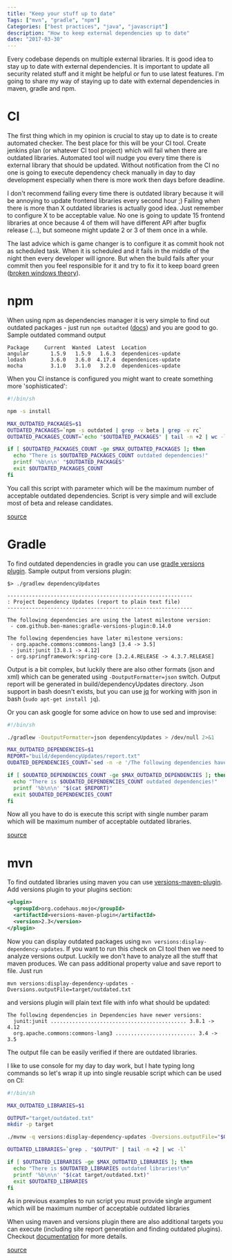 ```yaml
---
title: "Keep your stuff up to date"
Tags: ["mvn", "gradle", "npm"]
Categories: ["best practices", "java", "javascript"]
description: "How to keep external dependencies up to date"
date: "2017-03-30"
---
```


Every codebase depends on multiple external libraries. It is good idea to stay up to date with
external dependencies. It is important to update all security related stuff and it might be helpful
or fun to use latest features. I'm going to share my way of staying up to date with external
dependencies in maven, gradle and npm.

<!--more-->

# CI 

The first thing which in my opinion is crucial to stay up to date is to create automated checker.
The best place for this will be your CI tool. Create jenkins plan (or whatever CI tool project)
which will fail when there are outdated libraries. Automated tool will nudge you every time there is
external library that should be updated. Without notification from the CI no one is going to execute
dependency check manually in day to day development especially when there is more work then days
before deadline.

I don't recommend failing every time there is outdated library because it will be annoying to update
frontend libraries every second hour ;) Failing when there is more than X outdated libraries is
actually good idea. Just remember to configure X to be acceptable value. No one is going to update
15 frontend libraries at once because 4 of them will have different API after bugfix release (...),
but someone might update 2 or 3 of them once in a while.

The last advice which is game changer is to configure it as commit hook not as scheduled task. When
it is scheduled and it fails in the middle of the night then every developer will ignore. But when
the build fails after your commit then you feel responsible for it and try to fix it to keep board
green ([broken windows theory](https://en.wikipedia.org/wiki/Broken_windows_theory)).

# npm

When using npm as dependencies manager it is very simple to find out outdated packages - just run
```npm outadted``` ([docs](https://docs.npmjs.com/cli/outdated)) and you are good to go. Sample
outdated command output

```
Package     Current  Wanted  Latest  Location
angular       1.5.9   1.5.9   1.6.3  dependenices-update
lodash        3.6.0   3.6.0  4.17.4  dependenices-update
mocha         3.1.0   3.1.0   3.2.0  dependenices-update
```

When you CI
instance is configured you might want to create something more 'sophisticated':

```bash
#!/bin/sh

npm -s install

MAX_OUTDATED_PACKAGES=$1
OUTDATED_PACKAGES=`npm -s outdated | grep -v beta | grep -v rc`
OUTDATED_PACKAGES_COUNT=`echo "$OUTDATED_PACKAGES" | tail -n +2 | wc -l`

if [ $OUTDATED_PACKAGES_COUNT -ge $MAX_OUTDATED_PACKAGES ]; then
  echo "There is $OUTDATED_PACKAGES_COUNT outdated dependencies!"
  printf '%b\n\n' "$OUTDATED_PACKAGES"
  exit $OUTDATED_PACKAGES_COUNT
fi

```

You call this script with parameter which will be the maximum number of acceptable outdated
dependencies. Script is very simple and will exclude most of beta and release candidates.

[source](https://github.com/pchudzik/blog-example-dependencies/blob/master/npm/find-outdated-dependencies)

# Gradle

To find outdated dependencies in gradle you can use [gradle versions
plugin](https://github.com/ben-manes/gradle-versions-plugin). Sample output from versions plugin:

```
$> ./gradlew dependencyUpdates

------------------------------------------------------------
: Project Dependency Updates (report to plain text file)
------------------------------------------------------------

The following dependencies are using the latest milestone version:
 - com.github.ben-manes:gradle-versions-plugin:0.14.0

The following dependencies have later milestone versions:
 - org.apache.commons:commons-lang3 [3.4 -> 3.5]
 - junit:junit [3.8.1 -> 4.12]
 - org.springframework:spring-core [3.2.4.RELEASE -> 4.3.7.RELEASE]
```

Output is a bit complex, but luckily there are also other formats (json and xml) which can be
generated using ```-DoutputFormatter=json``` switch. Output report will be generated in
build/dependencyUpdates directory. Json support in bash doesn't exists, but you can use
[jq](https://stedolan.github.io/jq/manual/) for working with json in bash (```sudo apt-get install jq```).

Or you can ask google for some advice on how to use sed and improvise:
```bash
#!/bin/sh

./gradlew -DoutputFormatter=json dependencyUpdates > /dev/null 2>&1

MAX_OUTDATED_DEPENDENCIES=$1
REPORT="build/dependencyUpdates/report.txt"
OUDATED_DEPENDENCIES_COUNT=`sed -n -e '/The following dependencies have later/,$p' $REPORT | tail -n +2 | wc -l`

if [ $OUDATED_DEPENDENCIES_COUNT -ge $MAX_OUTDATED_DEPENDENCIES ]; then
  echo "There is $OUDATED_DEPENDENCIES_COUNT outdated dependencies!"
  printf '%b\n\n' "$(cat $REPORT)"
  exit $OUDATED_DEPENDENCIES_COUNT
fi

```

Now all you have to do is execute this script with single number param which will be maximum number
of acceptable outdated libraries.

[source](https://github.com/pchudzik/blog-example-dependencies/blob/master/gradle/find-oudated-dependencies)

# mvn

To find outdated libraries using maven you can use [versions-maven-plugin](http://www.mojohaus.org/versions-maven-plugin).
Add versions plugin to your plugins section:
```xml
<plugin>
  <groupId>org.codehaus.mojo</groupId>
  <artifactId>versions-maven-plugin</artifactId>
  <version>2.3</version>
</plugin>
```

Now you can display outdated packages using ```mvn versions:display-dependency-updates```. If you
want to run this check on CI tool then we need to analyze versions output. Luckily we don't have to
analyze all the stuff that maven produces. We can pass additional property value and save report to
file. Just run

```mvn versions:display-dependency-updates -Dversions.outputFile=target/outdated.txt``` 

and versions plugin will plain text file with info what should be updated:

```
The following dependencies in Dependencies have newer versions:
  junit:junit ............................................ 3.8.1 -> 4.12
  org.apache.commons:commons-lang3 .......................... 3.4 -> 3.5
```

The output file can be easily verified if there are outdated libraries.

I like to use console for my day to day work, but I hate typing long commands so let's wrap it up
into single reusable script which can be used on CI:

```bash
#!/bin/sh

MAX_OUTDATED_LIBRARIES=$1

OUTPUT="target/outdated.txt"
mkdir -p target

./mvnw -q versions:display-dependency-updates -Dversions.outputFile="$OUTPUT" 

OUTDATED_LIBRARIES=`grep . "$OUTPUT" | tail -n +2 | wc -l`

if [ $OUTDATED_LIBRARIES -ge $MAX_OUTDATED_LIBRARIES ]; then
  echo "There is $OUTDATED_LIBRARIES outdated libraries!\n"
  printf '%b\n\n' "$(cat target/outdated.txt)"
  exit $OUTDATED_LIBRARIES
fi
```

As in previous examples to run script you must provide single argument which will be maximum number
of acceptable outdated libraries

When using maven and versions plugin there are also additional targets you can execute (including
site report generation and finding outdated plugins). Checkout
[documentation](http://www.mojohaus.org/versions-maven-plugin/plugin-info.html) for more details.

[source](https://github.com/pchudzik/blog-example-dependencies/blob/master/mvn/find-outdated-dependencies)
